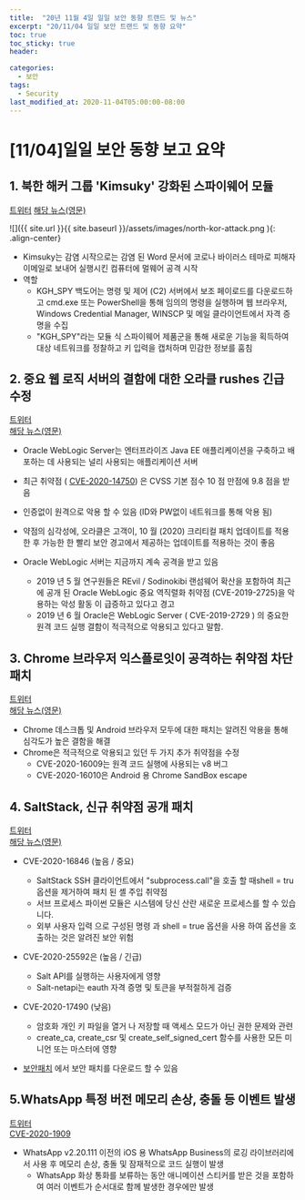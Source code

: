 ```yaml
---
title:  "20년 11월 4일 일일 보안 동향 트랜드 및 뉴스"
excerpt: "20/11/04 일일 보안 트랜드 및 동향 요약"
toc: true
toc_sticky: true
header:

categories:
  - 보안
tags:
  - Security
last_modified_at: 2020-11-04T05:00:00-08:00
---
```


# [11/04]일일 보안 동향 보고 요약
   
   
## 1. 북한 해커 그룹 'Kimsuky' 강화된 스파이웨어 모듈

[트위터](https://twitter.com/risingcyberllc/status/1323666259544809474)
[해당 뉴스(영문)](https://thehackernews.com/2020/11/new-kimsuky-module-makes-north-korean.html?utm_content=buffer796cd&utm_medium=social&utm_source=twitter.com&utm_campaign=buffer)
   
![]({{ site.url }}{{ site.baseurl }}/assets/images/north-kor-attack.png ){: .align-center}

- Kimsuky는 감염 시작으로는 감염 된 Word 문서에 코로나 바이러스 테마로 피해자 이메일로 보내어 실행시킨 컴퓨터에  멀웨어 공격 시작  
- 역할   
	- KGH_SPY 백도어는 명령 및 제어 (C2) 서버에서 보조 페이로드를 다운로드하고 cmd.exe 또는 PowerShell을 통해 임의의 명령을 실행하며 웹 브라우저, Windows Credential Manager, WINSCP 및 메일 클라이언트에서 자격 증명을 수집    
	- "KGH_SPY"라는 모듈 식 스파이웨어 제품군을 통해 새로운 기능을 획득하여 대상 네트워크를 정찰하고 키 입력을 캡처하며 민감한 정보를 훔침  
	
	
	
## 2. 중요 웹 로직 서버의 결함에 대한 오라클 rushes 긴급 수정
[트위터](https://twitter.com/whitehead4jeff/status/1323722247631216640)  
[해당 뉴스(영문)](https://threatpost.com/oracle-update-weblogic-server-flaw/160889/)   
  
- Oracle WebLogic Server는 엔터프라이즈 Java EE 애플리케이션을 구축하고 배포하는 데 사용되는 널리 사용되는 애플리케이션 서버   
- 최근 취약점 ( [CVE-2020-14750](https://www.oracle.com/security-alerts/alert-cve-2020-14750.html#AppendixFMW)) 은 CVSS 기본 점수 10 점 만점에 9.8 점을 받음   
- 인증없이 원격으로 악용 할 수 있음 (ID와 PW없이 네트워크를 통해 악용 됨)   
- 약점의 심각성에, 오라클은 고객이, 10 월 (2020) 크리티컬 패치 업데이트를 적용한 후 가능한 한 빨리 보안 경고에서 제공하는 업데이트를 적용하는 것이 좋음  

- Oracle WebLogic 서버는 지금까지 계속 공격을 받고 있음  
    - 2019 년 5 월 연구원들은 REvil / Sodinokibi 랜섬웨어 확산을 포함하여 최근에 공개 된 Oracle WebLogic 중요 역직렬화 취약점 (CVE-2019-2725)을 악용하는 악성 활동 이 급증하고 있다고 경고   
    - 2019 년 6 월 Oracle은 WebLogic Server ( CVE-2019-2729 ) 의 중요한 원격 코드 실행 결함이 적극적으로 악용되고 있다고 말함.   

## 3. Chrome 브라우저 익스플로잇이 공격하는 취약점 차단 패치
  
[트위터](https://twitter.com/securitynewsbot/status/1323731721829842944)   
[해당 뉴스(영문)](https://threatpost.com/chrome-holes-actively-targeted/160890/)   
   
- Chrome 데스크톱 및 Android 브라우저 모두에 대한 패치는 알려진 악용을 통해 심각도가 높은 결함을 해결   
- Chrome은 적극적으로 악용되고 있던 두 가지 추가 취약점을 수정   
    - CVE-2020-16009는 원격 코드 실행에 사용되는 v8 버그   
    - CVE-2020-16010은 Android 용 Chrome SandBox escape   
	

## 4. SaltStack, 신규 취약점 공개 패치
   
[트위터](https://twitter.com/Gurgling_MrD/status/1323720482261213187)   
[해당 뉴스(영문)](https://www.bleepingcomputer.com/news/security/saltstack-reveals-new-critical-vulnerabilities-patch-now/)   
   
- CVE-2020-16846 (높음 / 중요)   
    - SaltStack SSH 클라이언트에서 "subprocess.call"을 호출 할 때shell = tru 옵션을 제거하여 패치 된 셸 주입 취약점   
    - 서브 프로세스 파이썬 모듈은 시스템에 당신 산란 새로운 프로세스를 할 수 있습니다.   
    - 외부 사용자 입력 으로 구성된 명령 과 shell = true 옵션을 사용 하여 옵션을 호출하는 것은 알려진 보안 위험   
- CVE-2020-25592은 (높음 / 긴급)   
    - Salt API를 실행하는 사용자에게 영향   
    - Salt-netapi는 eauth 자격 증명 및 토큰을 부적절하게 검증   
- CVE-2020-17490 (낮음)  
    - 암호화 개인 키 파일을 열거 나 저장할 때 액세스 모드가 아닌 권한 문제와 관련   
    - create_ca, create_csr 및 create_self_signed_cert 함수를 사용한 모든 미니언 또는 마스터에 영향   
   
- [보안패치](https://gitlab.com/saltstack/open/salt-patches) 에서 보안 패치를 다운로드 할 수 있음
   
## 5.WhatsApp 특정 버전 메모리 손상, 충돌 등 이벤트 발생
   
[트위터](https://twitter.com/VulmonFeeds/status/1323742582934016009)   
[CVE-2020-1909](https://vulmon.com/vulnerabilitydetails?qid=CVE-2020-1909)   
    
- WhatsApp v2.20.111 이전의 iOS 용 WhatsApp Business의 로깅 라이브러리에서 사용 후 메모리 손상, 충돌 및 잠재적으로 코드 실행이 발생   
    - WhatsApp 화상 통화를 보류하는 동안 애니메이션 스티커를 받은 것을 포함하여 여러 이벤트가 순서대로 함께 발생한 경우에만 발생   

